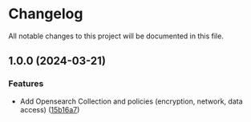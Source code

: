 # Changelog

All notable changes to this project will be documented in this file.

## 1.0.0 (2024-03-21)


### Features

* Add Opensearch Collection and policies (encryption, network, data access) ([15b16a7](https://github.com/fdmsantos/terraform-aws-opensearch-serverless/commit/15b16a720ffe13a174e0b55fad0aae133c3c97f6))
